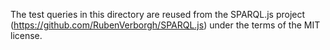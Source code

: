 The test queries in this directory are reused from the SPARQL.js project (https://github.com/RubenVerborgh/SPARQL.js) under the terms of the MIT license. 